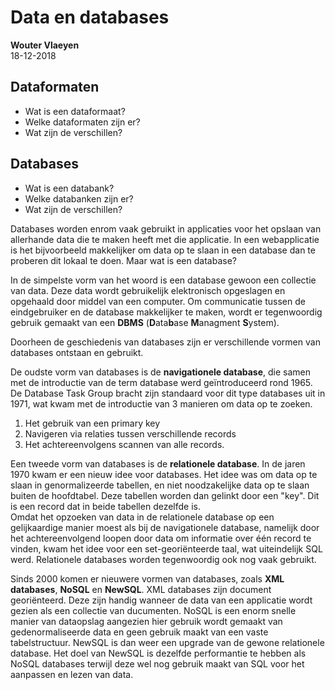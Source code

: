 # Data en databases

**Wouter Vlaeyen**  
18-12-2018

## Dataformaten

- Wat is een dataformaat?
- Welke dataformaten zijn er?
- Wat zijn de verschillen?

## Databases

- Wat is een databank?
- Welke databanken zijn er?
- Wat zijn de verschillen?

Databases worden enrom vaak gebruikt in applicaties voor het opslaan van allerhande data die te maken heeft met die applicatie. In een webapplicatie is het bijvoorbeeld makkelijker om data op te slaan in een database dan te proberen dit lokaal te doen. Maar wat is een database?

In de simpelste vorm van het woord is een database gewoon een collectie van data. Deze data wordt gebruikelijk elektronisch opgeslagen en opgehaald door middel van een computer. Om communicatie tussen de eindgebruiker en de database makkelijker te maken, wordt er tegenwoordig gebruik gemaakt van een **DBMS** (**D**ata**b**ase **M**anagment **S**ystem).

Doorheen de geschiedenis van databases zijn er verschillende vormen van databases ontstaan en gebruikt.

De oudste vorm van databases is de **navigationele database**, die samen met de introductie van de term database werd geïntroduceerd rond 1965. De Database Task Group bracht zijn standaard voor dit type databases uit in 1971, wat kwam met de introductie van 3 manieren om data op te zoeken.

1. Het gebruik van een primary key
2. Navigeren via relaties tussen verschillende records
3. Het achtereenvolgens scannen van alle records.

Een tweede vorm van databases is de **relationele database**. In de jaren 1970 kwam er een nieuw idee voor databases. Het idee was om data op te slaan in genormalizeerde tabellen, en niet noodzakelijke data op te slaan buiten de hoofdtabel. Deze tabellen worden dan gelinkt door een "key". Dit is een record dat in beide tabellen dezelfde is.  
Omdat het opzoeken van data in de relationele database op een gelijkaardige manier moest als bij de navigationele database, namelijk door het achtereenvolgend loopen door data om informatie over één record te vinden, kwam het idee voor een set-georiënteerde taal, wat uiteindelijk SQL werd. Relationele databases worden tegenwoordig ook nog vaak gebruikt.

Sinds 2000 komen er nieuwere vormen van databases, zoals **XML databases**, **NoSQL** en **NewSQL**. XML databases zijn document georiënteerd. Deze zijn handig wanneer de data van een applicatie wordt gezien als een collectie van ducumenten. NoSQL is een enorm snelle manier van dataopslag aangezien hier gebruik wordt gemaakt van gedenormaliseerde data en geen gebruik maakt van een vaste tabelstructuur. NewSQL is dan weer een upgrade van de gewone relationele database. Het doel van NewSQL is dezelfde performantie te hebben als NoSQL databases terwijl deze wel nog gebruik maakt van SQL voor het aanpassen en lezen van data.